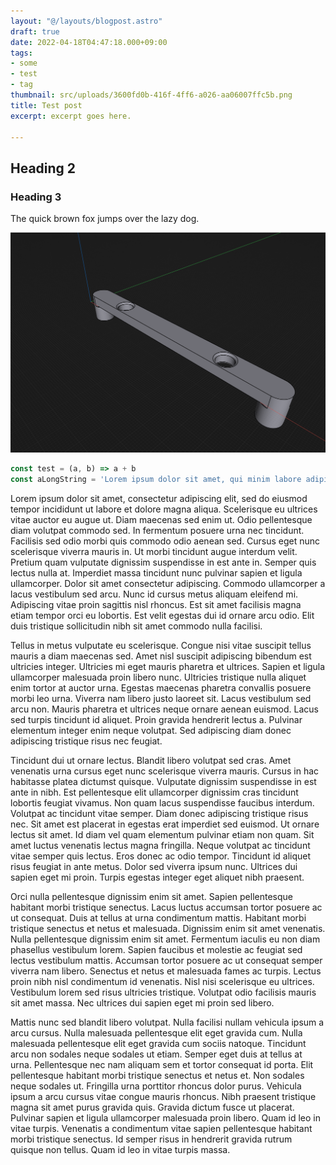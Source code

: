 ```yaml
---
layout: "@/layouts/blogpost.astro"
draft: true
date: 2022-04-18T04:47:18.000+09:00
tags:
- some
- test
- tag
thumbnail: src/uploads/3600fd0b-416f-4ff6-a026-aa06007ffc5b.png
title: Test post
excerpt: excerpt goes here.

---
```

## Heading 2

### Heading 3

The quick brown fox jumps over the lazy dog.

![test alt](src/uploads/cb6d779b-cc42-4eb2-9719-42e4989642bd.png "this is an image caption")

```js
const test = (a, b) => a + b
const aLongString = 'Lorem ipsum dolor sit amet, qui minim labore adipisicing minim sint cillum sint consectetur cupidatat.'
```

Lorem ipsum dolor sit amet, consectetur adipiscing elit, sed do eiusmod tempor incididunt ut labore et dolore magna aliqua. Scelerisque eu ultrices vitae auctor eu augue ut. Diam maecenas sed enim ut. Odio pellentesque diam volutpat commodo sed. In fermentum posuere urna nec tincidunt. Facilisis sed odio morbi quis commodo odio aenean sed. Cursus eget nunc scelerisque viverra mauris in. Ut morbi tincidunt augue interdum velit. Pretium quam vulputate dignissim suspendisse in est ante in. Semper quis lectus nulla at. Imperdiet massa tincidunt nunc pulvinar sapien et ligula ullamcorper. Dolor sit amet consectetur adipiscing. Commodo ullamcorper a lacus vestibulum sed arcu. Nunc id cursus metus aliquam eleifend mi. Adipiscing vitae proin sagittis nisl rhoncus. Est sit amet facilisis magna etiam tempor orci eu lobortis. Est velit egestas dui id ornare arcu odio. Elit duis tristique sollicitudin nibh sit amet commodo nulla facilisi.

Tellus in metus vulputate eu scelerisque. Congue nisi vitae suscipit tellus mauris a diam maecenas sed. Amet nisl suscipit adipiscing bibendum est ultricies integer. Ultricies mi eget mauris pharetra et ultrices. Sapien et ligula ullamcorper malesuada proin libero nunc. Ultricies tristique nulla aliquet enim tortor at auctor urna. Egestas maecenas pharetra convallis posuere morbi leo urna. Viverra nam libero justo laoreet sit. Lacus vestibulum sed arcu non. Mauris pharetra et ultrices neque ornare aenean euismod. Lacus sed turpis tincidunt id aliquet. Proin gravida hendrerit lectus a. Pulvinar elementum integer enim neque volutpat. Sed adipiscing diam donec adipiscing tristique risus nec feugiat.

Tincidunt dui ut ornare lectus. Blandit libero volutpat sed cras. Amet venenatis urna cursus eget nunc scelerisque viverra mauris. Cursus in hac habitasse platea dictumst quisque. Vulputate dignissim suspendisse in est ante in nibh. Est pellentesque elit ullamcorper dignissim cras tincidunt lobortis feugiat vivamus. Non quam lacus suspendisse faucibus interdum. Volutpat ac tincidunt vitae semper. Diam donec adipiscing tristique risus nec. Sit amet est placerat in egestas erat imperdiet sed euismod. Ut ornare lectus sit amet. Id diam vel quam elementum pulvinar etiam non quam. Sit amet luctus venenatis lectus magna fringilla. Neque volutpat ac tincidunt vitae semper quis lectus. Eros donec ac odio tempor. Tincidunt id aliquet risus feugiat in ante metus. Dolor sed viverra ipsum nunc. Ultrices dui sapien eget mi proin. Turpis egestas integer eget aliquet nibh praesent.

Orci nulla pellentesque dignissim enim sit amet. Sapien pellentesque habitant morbi tristique senectus. Lacus luctus accumsan tortor posuere ac ut consequat. Duis at tellus at urna condimentum mattis. Habitant morbi tristique senectus et netus et malesuada. Dignissim enim sit amet venenatis. Nulla pellentesque dignissim enim sit amet. Fermentum iaculis eu non diam phasellus vestibulum lorem. Sapien faucibus et molestie ac feugiat sed lectus vestibulum mattis. Accumsan tortor posuere ac ut consequat semper viverra nam libero. Senectus et netus et malesuada fames ac turpis. Lectus proin nibh nisl condimentum id venenatis. Nisl nisi scelerisque eu ultrices. Vestibulum lorem sed risus ultricies tristique. Volutpat odio facilisis mauris sit amet massa. Nec ultrices dui sapien eget mi proin sed libero.

Mattis nunc sed blandit libero volutpat. Nulla facilisi nullam vehicula ipsum a arcu cursus. Nulla malesuada pellentesque elit eget gravida cum. Nulla malesuada pellentesque elit eget gravida cum sociis natoque. Tincidunt arcu non sodales neque sodales ut etiam. Semper eget duis at tellus at urna. Pellentesque nec nam aliquam sem et tortor consequat id porta. Elit pellentesque habitant morbi tristique senectus et netus et. Non sodales neque sodales ut. Fringilla urna porttitor rhoncus dolor purus. Vehicula ipsum a arcu cursus vitae congue mauris rhoncus. Nibh praesent tristique magna sit amet purus gravida quis. Gravida dictum fusce ut placerat. Pulvinar sapien et ligula ullamcorper malesuada proin libero. Quam id leo in vitae turpis. Venenatis a condimentum vitae sapien pellentesque habitant morbi tristique senectus. Id semper risus in hendrerit gravida rutrum quisque non tellus. Quam id leo in vitae turpis massa.
